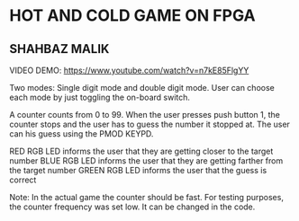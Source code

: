# HOT AND COLD GAME ON FPGA
## SHAHBAZ MALIK

VIDEO DEMO: https://www.youtube.com/watch?v=n7kE85FlgYY

Two modes: Single digit mode and double digit mode.
User can choose each mode by just toggling the on-board switch.

A counter counts from 0 to 99. When the user presses push button 1, the counter stops and the user has to guess the number it stopped at. The user can his guess using the PMOD KEYPD. 

RED RGB LED informs the user that they are getting closer to the target number
BLUE RGB LED informs the user that they are getting farther from the target number
GREEN RGB LED informs the user that the guess is correct

Note: In the actual game the counter should be fast. For testing purposes, the counter frequency was set low. It can be changed in the code.

